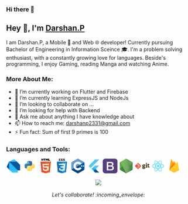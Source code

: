 ### Hi there 👋


## Hey 👋, I'm [Darshan.P](https://github.com/Darshsn-P2331/)

I am Darshan.P, a Mobile :iphone: and Web :globe_with_meridians: developer! Currently pursuing Bachelor of Engineering in Information Sceince 🎓. I'm a problem solving enthusiast, with a constantly growing love for languages. Beside's programming, I enjoy Gaming, reading Manga and watching Anime.
<!--
**Darshan-P2331/Darshan-P2331** is a ✨ _special_ ✨ repository because its `README.md` (this file) appears on your GitHub profile.

Here are some ideas to get you started:

- 🔭 I’m currently working on ...
- 🌱 I’m currently learning ...
- 👯 I’m looking to collaborate on ...
- 🤔 I’m looking for help with ...
- 💬 Ask me about ...
- 📫 How to reach me: ...
- 😄 Pronouns: ...
- ⚡ Fun fact: ...
-->
### More About Me:

- 🔭 I’m currently working on Flutter and Firebase
- 🌱 I’m currently learning ExpressJS and NodeJs
- 👯 I’m looking to collaborate on ...
- 🤔 I’m looking for help with Backend
- 💬 Ask me about anything I have knowledge about
- 📫 How to reach me: darshanp2331@gmail.com
- ⚡ Fun fact: Sum of first 9 primes is 100 

### Languages and Tools:

<code><img height="40" src="https://raw.githubusercontent.com/github/explore/80688e429a7d4ef2fca1e82350fe8e3517d3494d/topics/dart/dart.png"></code>
<code><img height="40" src="https://raw.githubusercontent.com/github/explore/80688e429a7d4ef2fca1e82350fe8e3517d3494d/topics/python/python.png"></code>
<code><img height="40" src="https://raw.githubusercontent.com/github/explore/5c058a388828bb5fde0bcafd4bc867b5bb3f26f3/topics/html/html.png"></code>
<code><img height="40" src="https://raw.githubusercontent.com/github/explore/5c058a388828bb5fde0bcafd4bc867b5bb3f26f3/topics/css/css.png"></code>
<code><img height="40" src="https://raw.githubusercontent.com/github/explore/80688e429a7d4ef2fca1e82350fe8e3517d3494d/topics/cpp/cpp.png"></code>
<code><img height="40" src="https://raw.githubusercontent.com/github/explore/80688e429a7d4ef2fca1e82350fe8e3517d3494d/topics/flutter/flutter.png"></code>
<code><img height="40" src="https://raw.githubusercontent.com/github/explore/80688e429a7d4ef2fca1e82350fe8e3517d3494d/topics/bootstrap/bootstrap.png"></code>
<code><img height="40" src="https://raw.githubusercontent.com/github/explore/80688e429a7d4ef2fca1e82350fe8e3517d3494d/topics/nodejs/nodejs.png"></code>
<code><img height="40" src="https://raw.githubusercontent.com/github/explore/80688e429a7d4ef2fca1e82350fe8e3517d3494d/topics/git/git.png"></code>
<code><img height="40" src="https://raw.githubusercontent.com/github/explore/80688e429a7d4ef2fca1e82350fe8e3517d3494d/topics/react/react.png"></code>
<code><img height="40" src="https://raw.githubusercontent.com/github/explore/80688e429a7d4ef2fca1e82350fe8e3517d3494d/topics/firebase/firebase.png"></code>


<p align="center">
    <img src="https://github-readme-stats.vercel.app/api?username=Darshan-P2331&show_icons=true&title_color=fff&icon_color=79ff97&text_color=9f9f9f&bg_color=151515">
</p>

<p>
    
</p>


<p align="center">
    <i> Let's collaborate! :incoming_envelope: </i>
</p>
